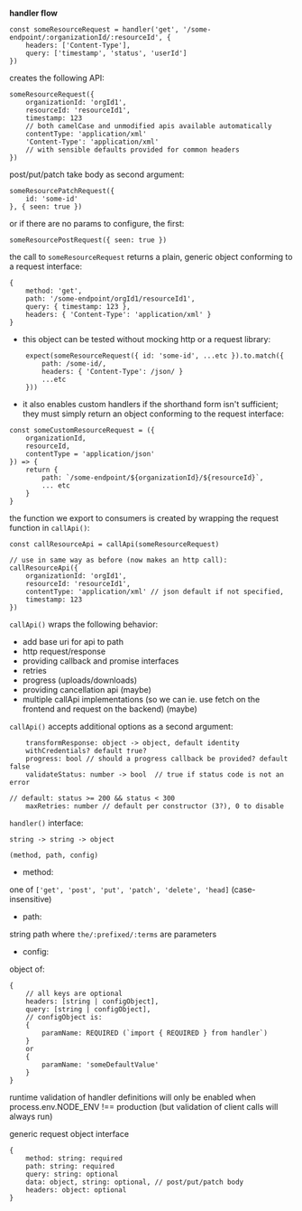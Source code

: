 **handler flow**

```
const someResourceRequest = handler('get', '/some-endpoint/:organizationId/:resourceId', {
	headers: ['Content-Type'],
	query: ['timestamp', 'status', 'userId']
})
```

creates the following API:

```
someResourceRequest({
	organizationId: 'orgId1',
	resourceId: 'resourceId1',
	timestamp: 123
	// both camelCase and unmodified apis available automatically
	contentType: 'application/xml'
	'Content-Type': 'application/xml'
	// with sensible defaults provided for common headers
})
```

post/put/patch take body as second argument:
```
someResourcePatchRequest({
	id: 'some-id'
}, { seen: true })
```
or if there are no params to configure, the first:
```
someResourcePostRequest({ seen: true })
```

the call to `someResourceRequest` returns a plain, generic object conforming 
to a request interface:

```
{
	method: 'get',
	path: '/some-endpoint/orgId1/resourceId1',
	query: { timestamp: 123 },
	headers: { 'Content-Type': 'application/xml' }
}
```

* this object can be tested without mocking http or a request library:
```
	expect(someResourceRequest({ id: 'some-id', ...etc }).to.match({
		path: /some-id/,
		headers: { 'Content-Type': /json/ }
		...etc
	}))
```
* it also enables custom handlers if the shorthand form isn't sufficient; 
they must simply return an object conforming to the request interface:
```
const someCustomResourceRequest = ({ 
	organizationId, 
	resourceId, 
	contentType = 'application/json' 
}) => {
	return {
		path: `/some-endpoint/${organizationId}/${resourceId}`,
		... etc
	}
}
``` 

the function we export to consumers is created by wrapping the request function
in `callApi()`:

```
const callResourceApi = callApi(someResourceRequest)

// use in same way as before (now makes an http call):
callResourceApi({
	organizationId: 'orgId1',
	resourceId: 'resourceId1',
	contentType: 'application/xml' // json default if not specified,
	timestamp: 123
})
```

`callApi()` wraps the following behavior:
* add base uri for api to path
* http request/response
* providing callback and promise interfaces
* retries 
* progress (uploads/downloads)
* providing cancellation api (maybe)
* multiple callApi implementations (so we can ie. use fetch on the 
frontend and request on the backend) (maybe)

`callApi()` accepts additional options as a second argument:
```
	transformResponse: object -> object, default identity
	withCredentials? default †rue?
	progress: bool // should a progress callback be provided? default false
	validateStatus: number -> bool 	// true if status code is not an error
																		// default: status >= 200 && status < 300
	maxRetries: number // default per constructor (3?), 0 to disable
```


`handler()` interface:

`string -> string -> object`

`(method, path, config)`

* method:

one of `['get', 'post', 'put', 'patch', 'delete', 'head]`
(case-insensitive)

* path:

string path where `the/:prefixed/:terms` are parameters

* config:

object of:
```
{
	// all keys are optional
	headers: [string | configObject],
	query: [string | configObject],
	// configObject is:
	{
		paramName: REQUIRED (`import { REQUIRED } from handler`)
	}
	or
	{
		paramName: 'someDefaultValue'
	}
}
```

runtime validation of handler definitions will only be enabled when 
process.env.NODE_ENV !== production (but validation of client calls will always run)

generic request object interface
```
{
	method: string: required
	path: string: required
	query: string: optional
	data: object, string: optional, // post/put/patch body
	headers: object: optional
}
```

